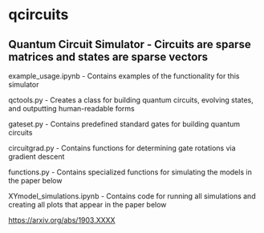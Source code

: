 # qcircuits
## Quantum Circuit Simulator - Circuits are sparse matrices and states are sparse vectors

example_usage.ipynb - Contains examples of the functionality for this simulator

qctools.py - Creates a class for building quantum circuits, evolving states, and outputting human-readable forms

gateset.py - Contains predefined standard gates for building quantum circuits

circuitgrad.py - Contains functions for determining gate rotations via gradient descent

functions.py - Contains specialized functions for simulating the models in the paper below

XYmodel_simulations.ipynb - Contains code for running all simulations and creating all plots that appear in the paper below

https://arxiv.org/abs/1903.XXXX

